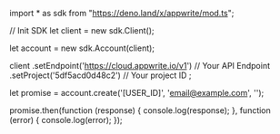 import * as sdk from "https://deno.land/x/appwrite/mod.ts";

// Init SDK
let client = new sdk.Client();

let account = new sdk.Account(client);

client
    .setEndpoint('https://cloud.appwrite.io/v1') // Your API Endpoint
    .setProject('5df5acd0d48c2') // Your project ID
;


let promise = account.create('[USER_ID]', 'email@example.com', '');

promise.then(function (response) {
    console.log(response);
}, function (error) {
    console.log(error);
});